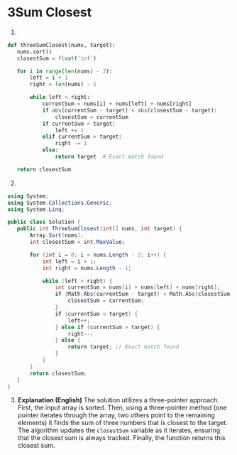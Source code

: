 # 3Sum Closest

1.
 ```python
def threeSumClosest(nums, target):
    nums.sort()
    closestSum = float('inf')

    for i in range(len(nums) - 2):
        left = i + 1
        right = len(nums) - 1

        while left < right:
            currentSum = nums[i] + nums[left] + nums[right]
            if abs(currentSum - target) < abs(closestSum - target):
                closestSum = currentSum
            if currentSum < target:
                left += 1
            elif currentSum > target:
                right -= 1
            else:
                return target  # Exact match found

    return closestSum
```
2.
 ```csharp
using System;
using System.Collections.Generic;
using System.Linq;

public class Solution {
    public int ThreeSumClosest(int[] nums, int target) {
        Array.Sort(nums);
        int closestSum = int.MaxValue;

        for (int i = 0; i < nums.Length - 2; i++) {
            int left = i + 1;
            int right = nums.Length - 1;

            while (left < right) {
                int currentSum = nums[i] + nums[left] + nums[right];
                if (Math.Abs(currentSum - target) < Math.Abs(closestSum - target)) {
                    closestSum = currentSum;
                }
                if (currentSum < target) {
                    left++;
                } else if (currentSum > target) {
                    right--;
                } else {
                    return target; // Exact match found
                }
            }
        }
        return closestSum;
    }
}
```
3. **Explanation (English)** The solution utilizes a three-pointer approach.  First, the input array is sorted. Then, using a three-pointer method (one pointer iterates through the array, two others point to the remaining elements) it finds the sum of three numbers that is closest to the target. The algorithm updates the `closestSum` variable as it iterates, ensuring that the closest sum is always tracked. Finally, the function returns this closest sum.
	